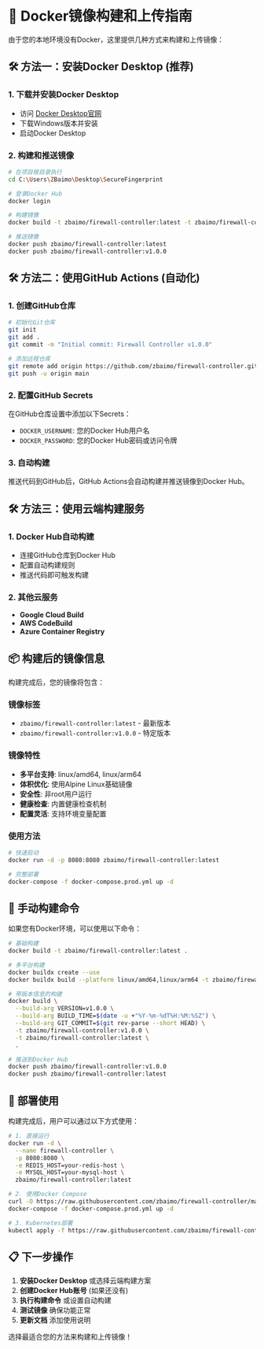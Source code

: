 # 🐳 Docker镜像构建和上传指南

由于您的本地环境没有Docker，这里提供几种方式来构建和上传镜像：

## 🛠️ 方法一：安装Docker Desktop (推荐)

### 1. 下载并安装Docker Desktop
- 访问 [Docker Desktop官网](https://www.docker.com/products/docker-desktop/)
- 下载Windows版本并安装
- 启动Docker Desktop

### 2. 构建和推送镜像
```bash
# 在项目根目录执行
cd C:\Users\ZBaimo\Desktop\SecureFingerprint

# 登录Docker Hub
docker login

# 构建镜像
docker build -t zbaimo/firewall-controller:latest -t zbaimo/firewall-controller:v1.0.0 .

# 推送镜像
docker push zbaimo/firewall-controller:latest
docker push zbaimo/firewall-controller:v1.0.0
```

## 🛠️ 方法二：使用GitHub Actions (自动化)

### 1. 创建GitHub仓库
```bash
# 初始化Git仓库
git init
git add .
git commit -m "Initial commit: Firewall Controller v1.0.0"

# 添加远程仓库
git remote add origin https://github.com/zbaimo/firewall-controller.git
git push -u origin main
```

### 2. 配置GitHub Secrets
在GitHub仓库设置中添加以下Secrets：
- `DOCKER_USERNAME`: 您的Docker Hub用户名
- `DOCKER_PASSWORD`: 您的Docker Hub密码或访问令牌

### 3. 自动构建
推送代码到GitHub后，GitHub Actions会自动构建并推送镜像到Docker Hub。

## 🛠️ 方法三：使用云端构建服务

### 1. Docker Hub自动构建
- 连接GitHub仓库到Docker Hub
- 配置自动构建规则
- 推送代码即可触发构建

### 2. 其他云服务
- **Google Cloud Build**
- **AWS CodeBuild**
- **Azure Container Registry**

## 📦 构建后的镜像信息

构建完成后，您的镜像将包含：

### 镜像标签
- `zbaimo/firewall-controller:latest` - 最新版本
- `zbaimo/firewall-controller:v1.0.0` - 特定版本

### 镜像特性
- **多平台支持**: linux/amd64, linux/arm64
- **体积优化**: 使用Alpine Linux基础镜像
- **安全性**: 非root用户运行
- **健康检查**: 内置健康检查机制
- **配置灵活**: 支持环境变量配置

### 使用方法
```bash
# 快速启动
docker run -d -p 8080:8080 zbaimo/firewall-controller:latest

# 完整部署
docker-compose -f docker-compose.prod.yml up -d
```

## 🔧 手动构建命令

如果您有Docker环境，可以使用以下命令：

```bash
# 基础构建
docker build -t zbaimo/firewall-controller:latest .

# 多平台构建
docker buildx create --use
docker buildx build --platform linux/amd64,linux/arm64 -t zbaimo/firewall-controller:latest --push .

# 带版本信息的构建
docker build \
  --build-arg VERSION=v1.0.0 \
  --build-arg BUILD_TIME=$(date -u +"%Y-%m-%dT%H:%M:%SZ") \
  --build-arg GIT_COMMIT=$(git rev-parse --short HEAD) \
  -t zbaimo/firewall-controller:v1.0.0 \
  -t zbaimo/firewall-controller:latest \
  .

# 推送到Docker Hub
docker push zbaimo/firewall-controller:v1.0.0
docker push zbaimo/firewall-controller:latest
```

## 🚀 部署使用

构建完成后，用户可以通过以下方式使用：

```bash
# 1. 直接运行
docker run -d \
  --name firewall-controller \
  -p 8080:8080 \
  -e REDIS_HOST=your-redis-host \
  -e MYSQL_HOST=your-mysql-host \
  zbaimo/firewall-controller:latest

# 2. 使用Docker Compose
curl -O https://raw.githubusercontent.com/zbaimo/firewall-controller/main/docker-compose.prod.yml
docker-compose -f docker-compose.prod.yml up -d

# 3. Kubernetes部署
kubectl apply -f https://raw.githubusercontent.com/zbaimo/firewall-controller/main/k8s/deployment.yaml
```

## 📋 下一步操作

1. **安装Docker Desktop** 或选择云端构建方案
2. **创建Docker Hub账号** (如果还没有)
3. **执行构建命令** 或设置自动构建
4. **测试镜像** 确保功能正常
5. **更新文档** 添加使用说明

选择最适合您的方法来构建和上传镜像！
